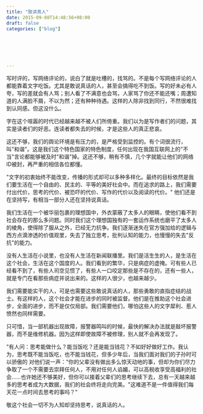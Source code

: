```yaml
---
title: "致讲真人"
date: 2015-09-08T14:48:56+08:00
draft: false
categories: ["blog"]






---
```


写时评的，写网络评论的，说白了就是吐槽的，找骂的。不是每个写网络评论的人都能靠着文字吃饭。尤其是敢说真话的人，甚至会搞得吃不到饭。写的好未必有人夸，写的差就会有人骂；别人看了不满意也会骂，人家骂了你还不能还嘴；周遭知道的人满脸不屑，不以为然；还有种种待遇。这样的人除非找到同行，不然很难找到认同感。但这没什么。

<!--more-->

字在这个喧嚣的时代已经越来越不被人们所倚重。我们以为是写作者们的问题，其实是读者们的好恶。连读者都失去的时候，才是这些人的真正悲哀。

这还不够，我们的舆论环境是有压力的，是严格受到监控的。有个词很流行，叫"和谐"。这是我们这个特色国家的特色制度，任何出现在我国互联网上的"不当"言论都能够被及时"和谐"掉。这还不够，稍有不慎，几个字就能让他们的网络ID被封，再严重的相信各位都懂。

"文字的初衷始终不能改变，传播的形式却可以多种多样化。最终的目标依然是我们要生活在一个自由的、民主的、平等的美好社会中。而在追求的路上，我们需要付出代价，思考的代价、被恐吓的代价、写作的代价以及阅读的代价。" 他们还是在坚持写，有相当一部分人还在坚持说真话。

我们生活在一个被华丽包裹的理想国中，外衣蒙蔽了太多人的眼睛，使他们看不到社会存在的那么多问题。同时我们这个理想国独有的一套运作系统也磨平了太多人的棱角，使得除了服从之外，已经无力抗争。我们逐渐迷失在官方强加给的逻辑与西方点滴渗透的价值观里，失去了独立思考，批判认知的能力，也慢慢的失去"反抗"的能力。

没有人生活在小说里，也没有人生活在新闻联播里。我们是活生生的人，是生活在这个社会，生活在这个国度的人。我们看到的繁华，只是病症的虚掩。可有些人已经看不到了，有些人司空见惯了，有些人一口咬定那些是不存在的，还有一些人，就是专门在看那些病症并说出来的。这样的人很少，也越来越少。

我们需要能实干的人，可是也需要这些敢说真话的人，那些勇敢的直指症结的战士。有这样的人，这个社会才能在进步的同时被监督。他们是在推助这个社会进步，全面的进步，而不是仅仅局部。我们需要他们，哪怕这些人的文字犀利、惹人愤然也同样需要。

只可惜，当一部机器出现故障，报警器鸣叫的时候，最快的解决办法就是敲坏报警器，而不是维修机器。因为这样即使故障不被修理，别人就不会再发现了。

"有人问：思考能做什么？能当饭吃？还是能当钱花？不如好好做好工作。我认为，思考既不能当饭吃，也不能当钱花，但多少年后，当我们面对我们的子孙时可以骄傲的 对他们说一声："你的父辈没有做出多么惊天动地的事，但却为你们尽力争取了一个不需要去崇拜任何人，不用对任何人谄媚，可以高税收享受高福利的社会......也许她还不够美好，但你可以接着父辈们的思考继续下去，总有一天越来越多的思考者成为大数据，我们的社会终将走向完美。"这难道不是一件值得我们每天花一点时间去思考的事吗？"

敬这个社会一切不为人知却坚持思考，说真话的人。
